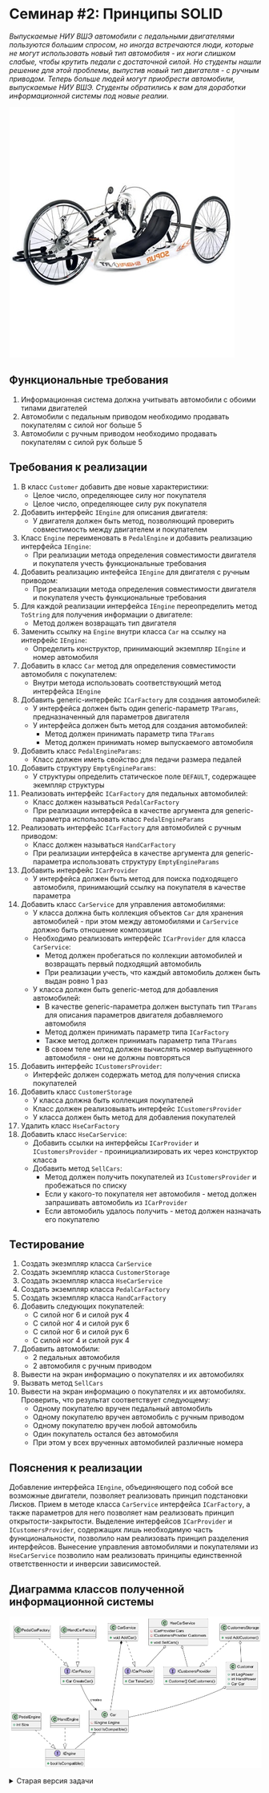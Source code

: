 # Семинар #2: Принципы SOLID

*Выпускаемые НИУ ВШЭ автомобили с педальными двигателями пользуются большим спросом, но иногда встречаются люди, которые не могут использовать новый тип автомобиля - их ноги слишком слабые,
чтобы крутить педали с достаточной силой. Но студенты нашли решение для этой проблемы, выпустив новый тип двигателя - с ручным приводом. Теперь больше людей могут приобрести автомобили,
выпускаемые НИУ ВШЭ. Студенты обратились к вам для доработки информационной системы под новые реалии.*

![Ручной автомобиль](./Resources/hand-car.jpg)

## Функциональные требования

1. Информационная система должна учитывать автомобили с обоими типами двигателей
2. Автомобили с педальным приводом необходимо продавать покупателям с силой ног больше 5
3. Автомобили с ручным приводом необходимо продавать покупателям с силой рук больше 5

## Требования к реализации

1. В класс `Customer` добавить две новые характеристики:
    - Целое число, определяющее силу ног покупателя
    - Целое число, определяющее силу рук покупателя
2. Добавить интерфейс `IEngine` для описания двигателя:
    - У двигателя должен быть метод, позволяющий проверить совместимость между двигателем и покупателем
3. Класс `Engine` переименовать в `PedalEngine` и добавить реализацию интерфейса `IEngine`:
    - При реализации метода определения совместимости двигателя и покупателя учесть функциональные требования
4. Добавить реализацию интефейса `IEngine` для двигателя с ручным приводом:
    - При реализации метода определения совместимости двигателя и покупателя учесть функциональные требования
5. Для каждой реализации интерфейса `IEngine` переопределить метод `ToString` для получения информации о двигателе:
    - Метод должен возвращать тип двигателя
6. Заменить ссылку на `Engine` внутри класса `Car` на ссылку на интерфейс `IEngine`:
    - Определить конструктор, принимающий экземпляр `IEngine` и номер автомобиля
7. Добавить в класс `Car` метод для определения совместимости автомобиля с покупателем:
    - Внутри метода использовать соответствующий метод интерфейса `IEngine`
8. Добавить generic-интерфейс `ICarFactory` для создания автомобилей:
    - У интерфейса должен быть один generic-параметр `TParams`, предназначенный для параметров двигателя
    - У интерфейса должен быть метод для создания автомобилей:
        - Метод должен принимать параметр типа `TParams`
        - Метод должен принимать номер выпускаемого автомобиля
9. Добавить класс `PedalEngineParams`:
    - Класс должен иметь свойство для педачи размера педалей
10. Добавить структуру `EmptyEngineParams`:
    - У структуры определить статическое поле `DEFAULT`, содержащее экемпляр структуры
11. Реализовать интерфейс `ICarFactory` для педальных автомобилей:
    - Класс должен называться `PedalCarFactory`
    - При реализации интерфейса в качестве аргумента для generic-параметра использовать класс `PedalEngineParams`
12. Реализовать интерфейс `ICarFactory` для автомобилей с ручным приводом:
    - Класс должен называться `HandCarFactory`
    - При реализации интерфейса в качестве аргумента для generic-параметра использовать структуру `EmptyEngineParams`
13. Добавить интерфейс `ICarProvider`
    - У интерфейса должен быть метод для поиска подходящего автомобиля, принимающий ссылку на покупателя в качестве параметра
14. Добавить класс `CarService` для управления автомобилями:
    - У класса должна быть коллекция объектов `Car` для хранения автомобилей - при этом между автомобилями и `CarService` должно быть отношение композиции
    - Необходимо реализовать интерфейс `ICarProvider` для класса `CarService`:
        - Метод должен пробегаться по коллекции автомобилей и возвращать первый подходящий автомобиль
        - При реализации учесть, что каждый автомобиль должен быть выдан ровно 1 раз
    - У класса должен быть generic-метод для добавления автомобилей:
        - В качестве generic-параметра должен выступать тип `TParams` для описания параметров двигателя добавляемого автомобиля
        - Метод должен принимать параметр типа `ICarFactory`
        - Также метод должен принимать параметр типа `TParams`
        - В своем теле метод должен вычислять номер выпущенного автомобиля - они не должны повторяться
15. Добавить интерфейс `ICustomersProvider`:
    - Интерфейс должен содержать метод для получения списка покупателей
16. Добавить класс `CustomerStorage`
    - У класса должна быть коллекция покупателей
    - Класс должен реализовывать интерфейс `ICustomersProvider`
    - У класса должен быть метод для добавления покупателей
17. Удалить класс `HseCarFactory`
18. Добавить класс `HseCarService`:
    - Добавить ссылки на интерфейсы `ICarProvider` и `ICustomersProvider` - проинициализировать их через конструктор класса
    - Добавить метод `SellCars`:
        - Метод должен получить покупателей из `ICustomersProvider` и пробежаться по списку
        - Если у какого-то покупателя нет автомобиля - метод должен запрашивать автомобиль из `ICarProvider`
        - Если автомобиль удалось получить - метод должен назначать его покупателю

## Тестирование

1. Создать экезмпляр класса `CarService`
2. Создать экземпляр класса `CustomerStorage`
3. Создать экземпляр класса `HseCarService`
4. Создать экземпляр класса `PedalCarFactory`
5. Создать экземпляр класса `HandCarFactory`
6. Добавить следующих покупателей:
    - С силой ног 6 и силой рук 4
    - С силой ног 4 и силой рук 6
    - С силой ног 6 и силой рук 6
    - С силой ног 4 и силой рук 4
7. Добавить автомобили:
    - 2 педальных автомобиля
    - 2 автомобиля с ручным приводом
8. Вывести на экран информацию о покупателях и их автомобилях
9. Вызвать метод `SellCars`
10. Вывести на экран информацию о покупателях и их автомобилях. Проверить, что результат соответствует следующему:
    - Одному покупателю вручен педальный автомобиль
    - Одному покупателю вручен автомобиль с ручным приводом
    - Одному покупателю вручен любой автомобиль
    - Один покупатель остался без автомобиля
    - При этом у всех врученных автомобилей различные номера

## Пояснения к реализации

Добавление интерфейса `IEngine`, объединяющего под собой все возможные двигатели, позволяет реализовать принцип подстановки Лисков.
Прием в методе класса `CarService` интерфейса `ICarFactory`, а также параметров для него позволяет нам реализовать принцип открытости-закрытости.
Выделение интерфейсов `ICarProvider` и `ICustomersProvider`, содержащих лишь необходимую часть функциональности, позволило нам реализовать принцип разделения интерфейсов.
Вынесение управления автомобилями и покупателями из `HseCarService` позволило нам реализовать принципы единственной ответственности и инверсии зависимостей.

## Диаграмма классов полученной информационной системы

![Диаграмма классов](./Resources/class-diagram.png)

<details>

<summary>Старая версия задачи</summary>

# Семинар #2: Принципы SOLID (СТАРАЯ ВЕРСИЯ)

*Выпускаемые НИУ ВШЭ автомобили с педальными двигателями пользуются большим спросом, но иногда встречаются люди, которые не могут использовать новый тип автомобиля - их ноги слишком слабые,
чтобы крутить педали с достаточной силой. Но студенты нашли решение для этой проблемы, выпустив новый тип двигателя - с ручным приводом. Теперь больше людей могут приобрести автомобили,
выпускаемые НИУ ВШЭ. Студенты обратились к вам для доработки информационной системы под новые реалии.*

![Ручной автомобиль](./Resources/hand-car.jpg)

## Функциональные требования

1. Информационная система должна учитывать автомобили с обоими типами двигателей
2. Автомобили с педальным приводом необходимо продавать покупателям с силой ног больше 5
3. Автомобили с ручным приводом необходимо продавать покупателям с силой рук больше 5

## Требования к реализации

1. Добавить интерфейс `IEngine` для описания двигателя. Двигатель должен сообщать свой тип, а также у покупателя должна иметь возможность понять, подходит ли ему данный тип двигателя
2. Добавить две реализации интефейса `IEngine` - для педального двигателя и для двигателя с ручным приводом. При этом педальный всё также должен иметь размер педалей
3. За счет реализации паттерна "Фабрика" добавить возможность для класса `Car` иметь внутри любой из двух типов двигателя, при этом не теряя композицию с объектом двигателя
4. Добавить класс `CarWarehouse` - он будет принимать машины из различных цехов и поставлять их в автомобильный салон
5. Реализовать принцип сегрегации интерфейсов для класса `CarWarehouse`. Отдельно должны осуществляться операции приема автомобилей из цехов и поставка их в автомобильный салон
6. Добавить классы `PedalCarFactory` и `HandCarFactory`, описывающие соответственно цеха по производству автомобилей с педальным и ручным двигателями
7. В добавленных классах цехов реализовать агрегацию с интерфейсом класса `CarWarehouse`, отвечающим за добавление машин на склад
8. В классах цехов добавить методы для создания автомобилей
9. Добавить класс `CustomerStorage` - он будет вести учет покупателей
10. Реализовать принцип сегрегации интерфейсов для класса `CustomerStorage`. Отдельно должны осуществляться операции добавления покупателей и их получения из хранилища
11. Класс `HseCarFactory` необходимо переименовать в `HseCarShop`.
12. Функционал по хранению автомобилей и покупателей удалить и заменить на агрегацию с частями `CustomerStorage` и `CarWarehouse`, отвечающими за получение данных.
13. Метод `SaleCar` класса `HseCarShop` перед продажей должен проверять, подходит ли автомобиль покупателю

</details>